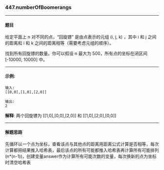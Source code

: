 ### 447.numberOfBoomerangs
----
#### 题目
给定平面上 n 对不同的点，“回旋镖” 是由点表示的元组 (i, j, k) ，其中 i 和 j 之间的距离和 i 和 k 之间的距离相等（需要考虑元组的顺序）。

找到所有回旋镖的数量。你可以假设 n 最大为 500，所有点的坐标在闭区间 [-10000, 10000] 中。

----

#### 示例:

```
输入:
[[0,0],[1,0],[2,0]]

输出:
2
```

**解释**:
两个回旋镖为 [[1,0],[0,0],[2,0]] 和 [[1,0],[2,0],[0,0]]

----
#### 解题思路
先循环以一个点为坐标，查看该点与其他点的距离用距离公式计算是否相等，每次计算都把结果推入哈希表，最后该点的所有可能都推入哈希表再计算所有可能排列(n*(n-1))，创建变量answer作为计算所有可能次数的变量，每次换新的点为坐标时清空哈希表
